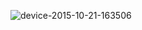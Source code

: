 ![device-2015-10-21-163506](https://cloud.githubusercontent.com/assets/13300027/10633045/4ef41a90-7812-11e5-8f86-4188aa33ab42.png)
